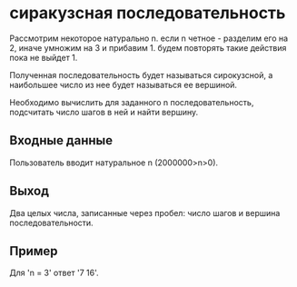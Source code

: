# сиракузсная последовательность
Рассмотрим некоторое натурально n.
если n четное - разделим его на 2, иначе умножим на 3 и прибавим 1.
будем повторять такие действия пока не выйдет 1.

Полученная последовательность будет называться сирокузсной, а наибольшее число из нее будет называться ее вершиной.

Необходимо вычислить для заданного n последовательность, подсчитать число шагов в ней и найти вершину.

## Входные данные
Пользователь вводит натуральное n (2000000>n>0).
## Выход
Два целых числа, записанные через пробел: число шагов и вершина последовательности.
## Пример
Для 'n = 3' ответ '7 16'.
